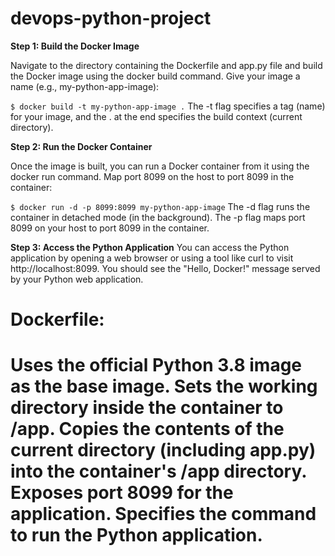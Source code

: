 # devops-python-project
**Step 1: Build the Docker Image**

Navigate to the directory containing the Dockerfile and app.py file and build the Docker image using the docker build command. Give your image a name (e.g., my-python-app-image):

`$ docker build -t my-python-app-image .`
The -t flag specifies a tag (name) for your image, and the . at the end specifies the build context (current directory).

**Step 2: Run the Docker Container**

Once the image is built, you can run a Docker container from it using the docker run command. Map port 8099 on the host to port 8099 in the container:

`$ docker run -d -p 8099:8099 my-python-app-image`
The -d flag runs the container in detached mode (in the background).
The -p flag maps port 8099 on your host to port 8099 in the container.

**Step 3: Access the Python Application**
You can access the Python application by opening a web browser or using a tool like curl to visit http://localhost:8099. You should see the "Hello, Docker!" message served by your Python web application.

Dockerfile:
==========================================================
Uses the official Python 3.8 image as the base image.
Sets the working directory inside the container to /app.
Copies the contents of the current directory (including app.py) into the container's /app directory.
Exposes port 8099 for the application.
Specifies the command to run the Python application.
==========================================================
